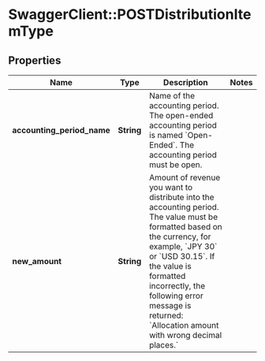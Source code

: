 # SwaggerClient::POSTDistributionItemType

## Properties
Name | Type | Description | Notes
------------ | ------------- | ------------- | -------------
**accounting_period_name** | **String** | Name of the accounting period. The open-ended accounting period is named &#x60;Open-Ended&#x60;.   The accounting period must be open.  | 
**new_amount** | **String** | Amount of revenue you want to distribute into the accounting period.  The value must be formatted based on the currency, for example, &#x60;JPY 30&#x60; or &#x60;USD 30.15&#x60;. If the value is formatted incorrectly, the following error message is returned: &#x60;Allocation amount with wrong decimal places.&#x60;  | 



